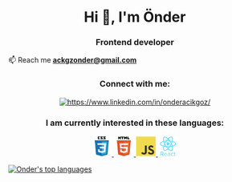 <h1 align="center">Hi 👋, I'm Önder</h1>
<h3 align="center">Frontend developer</h3>

📫 Reach me **ackgzonder@gmail.com**

<h3 align="center">Connect with me:</h3>
<p align="center">
<a href="https://www.linkedin.com/in/onderacikgoz/" target="blank"><img align="center" src="https://cdn.jsdelivr.net/npm/simple-icons@3.0.1/icons/linkedin.svg" alt="https://www.linkedin.com/in/onderacikgoz/" height="30" width="40" /></a>
</p>

<h3 align="center">I am currently interested in these languages:</h3>
<p align="center"> <a href="https://www.w3schools.com/css/" target="_blank"> <img src="https://raw.githubusercontent.com/devicons/devicon/master/icons/css3/css3-original-wordmark.svg" alt="css3" width="40" height="40"/> </a> <a href="https://www.w3.org/html/" target="_blank"> <img src="https://raw.githubusercontent.com/devicons/devicon/master/icons/html5/html5-original-wordmark.svg" alt="html5" width="40" height="40"/> </a> <a href="https://developer.mozilla.org/en-US/docs/Web/JavaScript" target="_blank"> <img src="https://raw.githubusercontent.com/devicons/devicon/master/icons/javascript/javascript-original.svg" alt="javascript" width="40" height="40"/> </a> <a href="https://reactjs.org/" target="_blank"> <img src="https://raw.githubusercontent.com/devicons/devicon/master/icons/react/react-original-wordmark.svg" alt="reactjs" width="40" height="40"/> </a> </p>

[![Onder's top languages](https://github-readme-stats.vercel.app/api/top-langs/?username=ondeer&theme=blue-green)](https://github.com/anuraghazra/github-readme-stats)
